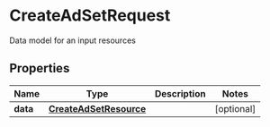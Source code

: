 

# CreateAdSetRequest

Data model for an input resources

## Properties

Name | Type | Description | Notes
------------ | ------------- | ------------- | -------------
**data** | [**CreateAdSetResource**](CreateAdSetResource.md) |  |  [optional]



